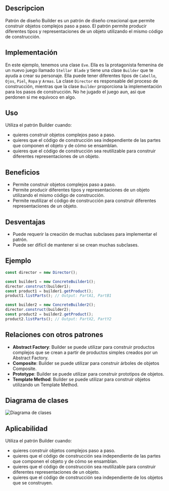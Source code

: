 ## Descripcion
Patrón de diseño Builder es un patrón de diseño creacional que permite construir objetos complejos paso a paso. El patrón permite producir diferentes tipos y representaciones de un objeto utilizando el mismo código de construcción.

## Implementación
En este ejemplo, tenemos una clase `Eve`. Ella es la protagonista femenina de un nuevo juego llamado `Stellar Blade` y tiene una clase `Builder` que te ayuda a crear su personaje. Ella puede tener diferentes tipos de `Cabello`, `Ojos`, `Piel`, `Ropa` y `Armas`. La clase `Director` es responsable del proceso de construcción, mientras que la clase `Builder` proporciona la implementación para los pasos de construcción. No he jugado el juego aun, asi que perdonen si me equivoco en algo.

## Uso
Utiliza el patrón Builder cuando:
- quieres construir objetos complejos paso a paso.
- quieres que el código de construcción sea independiente de las partes que componen el objeto y de cómo se ensamblan.
- quieres que el código de construcción sea reutilizable para construir diferentes representaciones de un objeto.

## Beneficios
- Permite construir objetos complejos paso a paso.
- Permite producir diferentes tipos y representaciones de un objeto utilizando el mismo código de construcción.
- Permite reutilizar el código de construcción para construir diferentes representaciones de un objeto.

## Desventajas
- Puede requerir la creación de muchas subclases para implementar el patrón.
- Puede ser difícil de mantener si se crean muchas subclases.

## Ejemplo
```typescript
const director = new Director();

const builder1 = new ConcreteBuilder1();
director.construct(builder1);
const product1 = builder1.getProduct();
product1.listParts(); // Output: PartA1, PartB1

const builder2 = new ConcreteBuilder2();
director.construct(builder2);
const product2 = builder2.getProduct();
product2.listParts(); // Output: PartX2, PartY2
```

## Relaciones con otros patrones
- **Abstract Factory**: Builder se puede utilizar para construir productos complejos que se crean a partir de productos simples creados por un Abstract Factory.
- **Composite**: Builder se puede utilizar para construir árboles de objetos Composite.
- **Prototype**: Builder se puede utilizar para construir prototipos de objetos.
- **Template Method**: Builder se puede utilizar para construir objetos utilizando un Template Method.

## Diagrama de clases
![Diagrama de clases](https://upload.wikimedia.org/wikipedia/commons/f/f3/Builder_UML_class_diagram.svg)

## Aplicabilidad
Utiliza el patrón Builder cuando:
- quieres construir objetos complejos paso a paso.
- quieres que el código de construcción sea independiente de las partes que componen el objeto y de cómo se ensamblan.
- quieres que el código de construcción sea reutilizable para construir diferentes representaciones de un objeto.
- quieres que el código de construcción sea independiente de los objetos que se construyen.